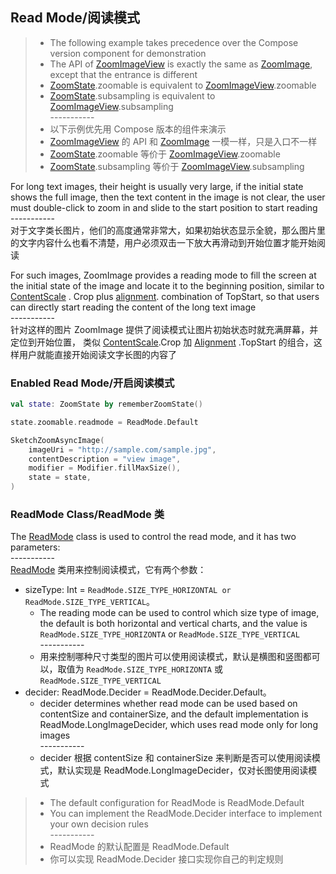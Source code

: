 ## Read Mode/阅读模式

> * The following example takes precedence over the Compose version component for demonstration
> * The API of [ZoomImageView] is exactly the same as [ZoomImage], except that the entrance is
    different
> * [ZoomState].zoomable is equivalent to [ZoomImageView].zoomable
> * [ZoomState].subsampling is equivalent to [ZoomImageView].subsampling
    <br>-----------</br>
> * 以下示例优先用 Compose 版本的组件来演示
> * [ZoomImageView] 的 API 和 [ZoomImage] 一模一样，只是入口不一样
> * [ZoomState].zoomable 等价于 [ZoomImageView].zoomable
> * [ZoomState].subsampling 等价于 [ZoomImageView].subsampling

For long text images, their height is usually very large, if the initial state shows the full image,
then the text content in the image is not clear, the user must double-click to zoom in and slide to
the start position to start reading
<br>-----------</br>
对于文字类长图片，他们的高度通常非常大，如果初始状态显示全貌，那么图片里的文字内容什么也看不清楚，用户必须双击一下放大再滑动到开始位置才能开始阅读

For such images, ZoomImage provides a reading mode to fill the screen at the initial state of the
image and locate it to the beginning position, similar to [ContentScale]
. Crop plus [alignment]. combination of TopStart, so that users can directly start reading the
content of the long text image
<br>-----------</br>
针对这样的图片 ZoomImage 提供了阅读模式让图片初始状态时就充满屏幕，并定位到开始位置，
类似 [ContentScale].Crop 加 [Alignment] .TopStart 的组合，这样用户就能直接开始阅读文字长图的内容了

### Enabled Read Mode/开启阅读模式

```kotlin
val state: ZoomState by rememberZoomState()

state.zoomable.readmode = ReadMode.Default

SketchZoomAsyncImage(
    imageUri = "http://sample.com/sample.jpg",
    contentDescription = "view image",
    modifier = Modifier.fillMaxSize(),
    state = state,
)
```

### ReadMode Class/ReadMode 类

The [ReadMode] class is used to control the read mode, and it has two parameters:
<br>-----------</br>
[ReadMode] 类用来控制阅读模式，它有两个参数：

* sizeType: Int = `ReadMode.SIZE_TYPE_HORIZONTAL or ReadMode.SIZE_TYPE_VERTICAL`。
    * The reading mode can be used to control which size type of image, the default is both
      horizontal and vertical charts, and the value is  `ReadMode.SIZE_TYPE_HORIZONTA`
      or `ReadMode.SIZE_TYPE_VERTICAL`
      <br>-----------</br>
    * 用来控制哪种尺寸类型的图片可以使用阅读模式，默认是横图和竖图都可以，取值为 `ReadMode.SIZE_TYPE_HORIZONTA`
    或 `ReadMode.SIZE_TYPE_VERTICAL`
* decider: ReadMode.Decider = ReadMode.Decider.Default。
    * decider determines whether read mode can be used based on contentSize and containerSize, and
      the default implementation is ReadMode.LongImageDecider, which uses read mode only for long
      images
      <br>-----------</br>
    * decider 根据 contentSize 和 containerSize 来判断是否可以使用阅读模式，默认实现是
      ReadMode.LongImageDecider，仅对长图使用阅读模式

> * The default configuration for ReadMode is ReadMode.Default
> * You can implement the ReadMode.Decider interface to implement your own decision rules
    <br>-----------</br>
> * ReadMode 的默认配置是 ReadMode.Default
> * 你可以实现 ReadMode.Decider 接口实现你自己的判定规则

[ZoomImageView]: ../../zoomimage-view/src/main/java/com/github/panpf/zoomimage/ZoomImageView.kt

[ZoomImage]: ../../zoomimage-compose/src/main/java/com/github/panpf/zoomimage/ZoomImage.kt

[ZoomState]: ../../zoomimage-compose/src/main/java/com/github/panpf/zoomimage/compose/ZoomState.kt

[ReadMode]: ../../zoomimage-core/src/main/java/com/github/panpf/zoomimage/ReadMode.kt

[ContentScale]: https://developer.android.com/reference/kotlin/androidx/compose/ui/layout/ContentScale

[Alignment]: https://developer.android.com/reference/kotlin/androidx/compose/ui/Alignment